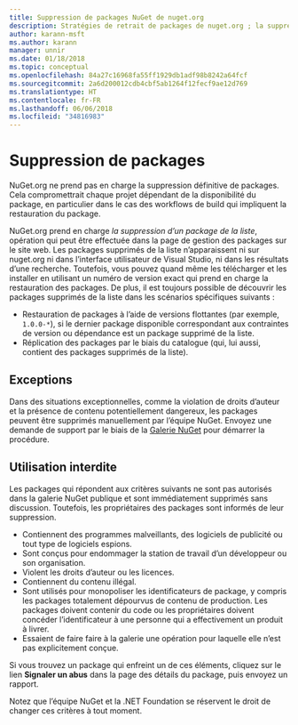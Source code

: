```yaml
---
title: Suppression de packages NuGet de nuget.org
description: Stratégies de retrait de packages de nuget.org ; la suppression définitive n’est pas prise en charge, sauf quand les packages ne respectent pas les autres stratégies.
author: karann-msft
ms.author: karann
manager: unnir
ms.date: 01/18/2018
ms.topic: conceptual
ms.openlocfilehash: 84a27c16968fa55ff1929db1adf98b8242a64fcf
ms.sourcegitcommit: 2a6d200012cdb4cbf5ab1264f12fecf9ae12d769
ms.translationtype: HT
ms.contentlocale: fr-FR
ms.lasthandoff: 06/06/2018
ms.locfileid: "34816983"
---
```

# <a name="deleting-packages"></a>Suppression de packages

NuGet.org ne prend pas en charge la suppression définitive de packages. Cela compromettrait chaque projet dépendant de la disponibilité du package, en particulier dans le cas des workflows de build qui impliquent la restauration du package.

NuGet.org prend en charge *la suppression d’un package de la liste*, opération qui peut être effectuée dans la page de gestion des packages sur le site web. Les packages supprimés de la liste n’apparaissent ni sur nuget.org ni dans l’interface utilisateur de Visual Studio, ni dans les résultats d’une recherche. Toutefois, vous pouvez quand même les télécharger et les installer en utilisant un numéro de version exact qui prend en charge la restauration des packages. De plus, il est toujours possible de découvrir les packages supprimés de la liste dans les scénarios spécifiques suivants :

- Restauration de packages à l’aide de versions flottantes (par exemple, `1.0.0-*`), si le dernier package disponible correspondant aux contraintes de version ou dépendance est un package supprimé de la liste.
- Réplication des packages par le biais du catalogue (qui, lui aussi, contient des packages supprimés de la liste).

## <a name="exceptions"></a>Exceptions

Dans des situations exceptionnelles, comme la violation de droits d’auteur et la présence de contenu potentiellement dangereux, les packages peuvent être supprimés manuellement par l’équipe NuGet. Envoyez une demande de support par le biais de la [Galerie NuGet](http://www.nuget.org) pour démarrer la procédure.

## <a name="prohibited-use"></a>Utilisation interdite

Les packages qui répondent aux critères suivants ne sont pas autorisés dans la galerie NuGet publique et sont immédiatement supprimés sans discussion. Toutefois, les propriétaires des packages sont informés de leur suppression.

- Contiennent des programmes malveillants, des logiciels de publicité ou tout type de logiciels espions.
- Sont conçus pour endommager la station de travail d’un développeur ou son organisation.
- Violent les droits d’auteur ou les licences.
- Contiennent du contenu illégal.
- Sont utilisés pour monopoliser les identificateurs de package, y compris les packages totalement dépourvus de contenu de production. Les packages doivent contenir du code ou les propriétaires doivent concéder l’identificateur à une personne qui a effectivement un produit à livrer.
- Essaient de faire faire à la galerie une opération pour laquelle elle n’est pas explicitement conçue.

Si vous trouvez un package qui enfreint un de ces éléments, cliquez sur le lien **Signaler un abus** dans la page des détails du package, puis envoyez un rapport.

Notez que l’équipe NuGet et la .NET Foundation se réservent le droit de changer ces critères à tout moment.
